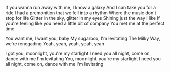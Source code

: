 If you wanna run away with me, I know a galaxy
And I can take you for a ride
I had a premonition that we fell into a rhythm
Where the music don't stop for life
Glitter in the sky, glitter in my eyes
Shining just the way I like
If you're feeling like you need a little bit of company
You met me at the perfect time

You want me, I want you, baby
My sugarboo, I'm levitating
The Milky Way, we're renegading 
Yeah, yeah, yeah, yeah, yeah

I got you, moonlight, you're my starlight
I need you all night, come on, dance with me
I'm levitating
You, moonlight, you're my starlight
I need you all night, come on, dance with me
I'm levitating

